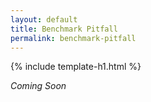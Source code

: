 ```yaml
---
layout: default
title: Benchmark Pitfall
permalink: benchmark-pitfall
---
```


{% include template-h1.html %}

_Coming Soon_
